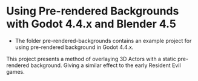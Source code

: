 # Using Pre-rendered Backgrounds with Godot 4.4.x and Blender 4.5

- The folder pre-rendered-backgrounds contains an example project for using pre-rendered background in Godot 4.4.x.

This project presents a method of overlaying 3D Actors with a static pre-rendered background. Giving a similar effect to the early Resident Evil games.
